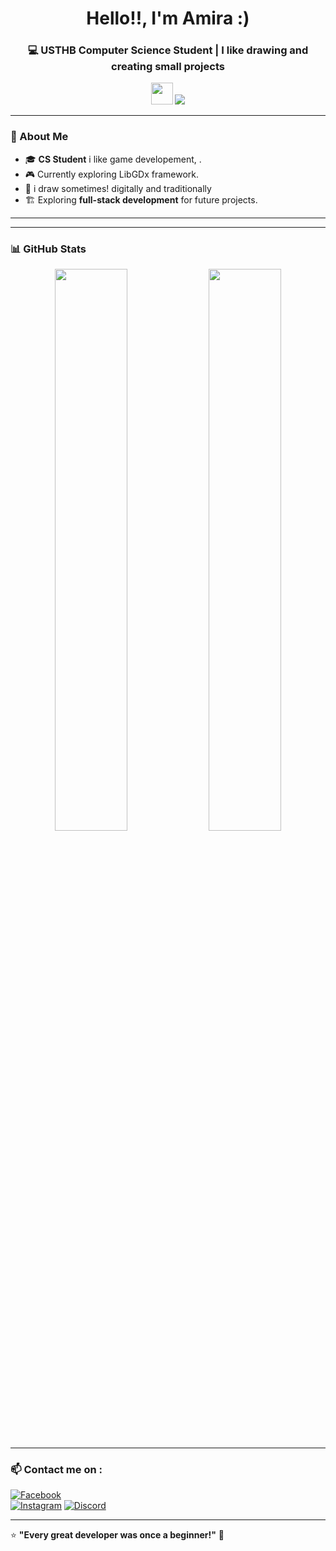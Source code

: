 <h1 align="center">Hello!!, I'm Amira :) </h1>
<h3 align="center">💻 USTHB Computer Science Student | I like drawing and creating small projects </h3>

<p align="center">
  <img src="https://media.giphy.com/media/hvRJCLFzcasrR4ia7z/giphy.gif" width="35px">
  <img src="https://img.shields.io/github/followers/amirm06?label=Followers&style=social" />
</p>

---

### 🌟 About Me  
- 🎓 **CS Student** i like game developement, .  
- 🎮 Currently exploring LibGDx framework.    
- 🎨 i draw sometimes! digitally and traditionally 
- 🏗 Exploring **full-stack development** for future projects.  

---

 



---

### 📊 GitHub Stats
<p align="center">
  <img src="https://github-readme-stats.vercel.app/api?username=amirm06&show_icons=true&theme=radical" width="48%">
  <img src="https://github-readme-streak-stats.herokuapp.com/?user=amirm06&theme=radical" width="48%">
</p>

---


### 📫 Contact me on : 
[![Facebook](https://img.shields.io/badge/Facebook-1877F2?style=social&logo=facebook)](https://www.facebook.com/amira.rami.50309)  
[![Instagram](https://img.shields.io/badge/Instagram-E4405F?style=social&logo=instagram)](https://www.instagram.com/amirarami.6/)
[![Discord](https://img.shields.io/badge/Discord-%237289DA.svg?style=for-the-badge&logo=discord&logoColor=white)](https://discord.com/users/842802383036743700)

---

⭐ **"Every great developer was once a beginner!"** 🚀  

